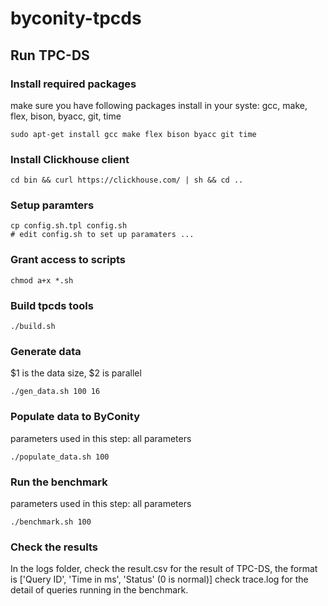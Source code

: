 # byconity-tpcds


## Run TPC-DS

### Install required packages
make sure you have following packages install in your syste: gcc, make, flex, bison, byacc, git, time
```
sudo apt-get install gcc make flex bison byacc git time
```

### Install Clickhouse client
```
cd bin && curl https://clickhouse.com/ | sh && cd ..
```

### Setup paramters
```
cp config.sh.tpl config.sh
# edit config.sh to set up paramaters ...
```

### Grant access to scripts
```
chmod a+x *.sh
```

### Build tpcds tools
```
./build.sh
```

### Generate data
$1 is the data size, $2 is parallel
```
./gen_data.sh 100 16
```

### Populate data to ByConity
parameters used in this step: all parameters
```
./populate_data.sh 100
```

### Run the benchmark
parameters used in this step: all parameters
```
./benchmark.sh 100
```

### Check the results
In the logs folder, check the result.csv for the result of TPC-DS, the format is ['Query ID', 'Time in ms', 'Status' (0 is normal)]
check trace.log for the detail of queries running in the benchmark.
